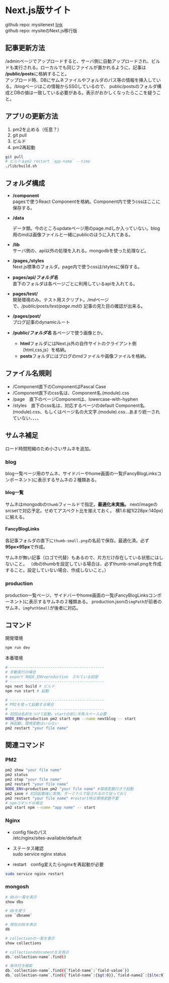 # Next.js版サイト
github repo: mysitenext  [link](https://github.com/zenryokukun/mysitenext)  
github repo: mysiteのNext.js移行版

## 記事更新方法
/adminページでアップロードすると、サーバ側に自動アップロードされ、ビルドも実行される。ローカルでも同じファイルが置かれるように、記事は
**/public/posts**に格納すること。  
アップロード時、DBにサムネファイルやフォルダのパス等の情報を挿入している。/blogページはこの情報からSSGしているので、
public/postsのフォルダ構成とDBの値は一致している必要がある。表示がおかしくなったらここを疑うこと。

## アプリの更新方法
1. pm2を止める（任意？）
2. git pull
3. ビルド
4. pm2再起動

```bash
git pull
# ビルド＆pm2 restart `app-name` --time
./lib/build.sh
```


## フォルダ構成

- **/component**  
  pagesで使うReact Componentを格納。Component内で使うcssはここに保存する。

- **/data**  

  データ類。今のところupdateページ用のpage.mdしか入っていない。blog用のmdは画像ファイルと一緒にpublicのほうに入れてある。  
- **/lib**  
  サーバ側の、api以外の処理を入れる。mongodbを使った処理など。  

- **/pages,/styles**    
  Next.js標準のフォルダ。page内で使うcssは/stylesに保存する。

- **pages/api/_フォルダ名_**  
  直下のフォルダは各ページごとに利用しているapiを入れてる。

- **pages/test/**  
  開発環境のみ。テスト用スクリプト。*/md*ページで、*/public/posts/test/page.md*の
  記事の見た目の確認が出来る。

- **/pages/post/**  
  ブログ記事のdynamicルート

- **/public/_フォルダ名_**
  各ページで使う画像とか。  

  - **html**フォルダにはNext.js外の自作サイトのクライアント側（html,css,js）を格納。
  - **posts**フォルダにはブログのmdファイルや画像ファイルを格納。

## ファイル名規則
- /Component直下のComponentはPascal Case
- /Component直下のcss名は、Component名.(module).css
- /page　直下のページComponentは、lowercase-with-hyphen
- /styles　直下のcss名は、対応するページのdefault Component名.(module).css、もしくはページ名の大文字.(module).css...あまり統一されていない、、、、

## サムネ補足

ロード時間短縮のため小さいサムネを追加。

### blog

blog一覧ページ用のサムネ、サイドバーやhome画面の一覧(FancyBlogLinksコンポーネント)に表示するサムネの２種類ある。

#### blog一覧

サムネはmongodbの`thumb`フィールドで指定。**最適化未実施。** next/imageのsrcsetで対応予定。せめてアスペクト比を揃えておく。
横1.6:縦1(228px:140px)に揃える。

#### FancyBlogLinks

各記事フォルダの直下に`thumb-small.png`の名前で保存。最適化済。必ず**95px×95px**で作成。

サムネが無い記事（ロゴで代替）もあるので、片方だけ存在している状態にはしないこと。
（dbのthumbを設定している場合は、必ずthumb-small.pngを作成すること。設定していない場合、作成しないこと。）

### production

production一覧ページ、サイドバーやhome画面の一覧(FancyBlogLinksコンポーネント)に表示するサムネの２種類ある。
production.jsonの`imgPath`が前者のサムネ、`imgPathSmall`が後者に対応。
 
## コマンド

開発環境

```bash
npm run dev
```

本番環境

```bash
# ------------------------------------------
# 手動実行の場合
# export NODE_ENV=production　されている前提
# ------------------------------------------
npx next build # ビルド
npm run start # 起動

# ------------------------------------------
# PM2を使って起動する場合
# ------------------------------------------
# 初回は名前をつけて起動。startの前に半角スペース必要
NODE_ENV=production pm2 start npm --name nextblog -- start
# 再起動。環境変数はいらない
pm2 restart "your file name" 
```

## 関連コマンド

### PM2
```bash
pm2 show "your file name"
pm2 status
pm2 stop "your file name"
pm2 restart "your file name"
NODE_ENV=production pm2 "your file name" #環境変数付きで起動
pm2 save # 初回起動後に実施。ターミナルで促されるので従っておく
pm2 restart "your file name" #restart時は環境変数不要
# npmコマンドの場合
pm2 start npm --name "app name" -- start
```

### Nginx

- config fileのパス  
/etc/nginx/sites-available/default

- ステータス確認  
sudo service nginx status

- restart　config変えたらnginxを再起動が必要
```bash
sudo service nginx restart
```

### mongosh
```bash
# dbの一覧を表示
show dbs

# dbを使う
use `dbname`

# 現在のdbを表示
db

# collectionの一覧を表示
show collections

# collectionのdocumentを全表示
db.`collection-name`.find()

# 条件付き検索
db.`collection-name`.find({`field-name`:`field-value`})
db.`collection-name`.find({`field-name`:{$gt:0}},`field-name2`:{$lte:9})

```